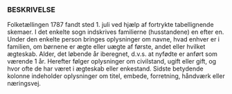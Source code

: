 ### BESKRIVELSE
Folketællingen 1787 fandt sted 1. juli ved hjælp af fortrykte tabellignende skemaer. I det enkelte sogn indskrives familierne (husstandene) en efter en. Under den enkelte person bringes oplysninger om navne, hvad enhver er i familien, om børnene er ægte eller uægte af første, andet eller hvilket ægteskab. Alder, det løbende år iberegnet, d.v.s. at nyfødte er anført som værende 1 år. Herefter følger oplysninger om civilstand, ugift eller gift, og hvor ofte de har været i ægteskab eller enkestand. Sidste betydende kolonne indeholder oplysninger om titel, embede, forretning, håndværk eller næringsvej.
